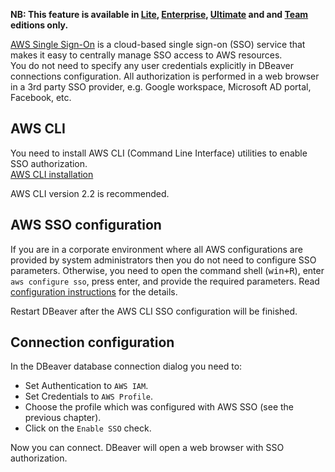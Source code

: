 **NB: This feature is available in [Lite](Lite-Edition), [Enterprise](Enterprise-Edition), [Ultimate](Ultimate-Edition) and and <a href="https://dbeaver.com/dbeaver-team-edition">Team</a> editions only.**

[AWS Single Sign-On](https://docs.aws.amazon.com/singlesignon/latest/userguide/what-is.html) is a cloud-based single sign-on (SSO) service that makes it easy to centrally manage SSO access to AWS resources.  
You do not need to specify any user credentials explicitly in DBeaver connections configuration. All authorization is performed in a web browser in a 3rd party SSO provider, e.g. Google workspace, Microsoft AD portal, Facebook, etc.

## AWS CLI

You need to install AWS CLI (Command Line Interface) utilities to enable SSO authorization.  
[AWS CLI installation](https://docs.aws.amazon.com/cli/latest/userguide/install-cliv2.html)

AWS CLI version 2.2 is recommended.

## AWS SSO configuration

If you are in a corporate environment where all AWS configurations are provided by system administrators then you do not need to configure SSO parameters.
Otherwise, you need to open the command shell (<kbd>win+R</kbd>), enter `aws configure sso`, press enter, and provide the required parameters. 
Read [configuration instructions](https://docs.aws.amazon.com/cli/latest/userguide/cli-configure-sso.html) for the details.  

Restart DBeaver after the AWS CLI SSO configuration will be finished.  

## Connection configuration

In the DBeaver database connection dialog you need to:
- Set Authentication to `AWS IAM`.
- Set Credentials to `AWS Profile`.
- Choose the profile which was configured with AWS SSO (see the previous chapter).
- Click on the `Enable SSO` check.

Now you can connect. DBeaver will open a web browser with SSO authorization.  